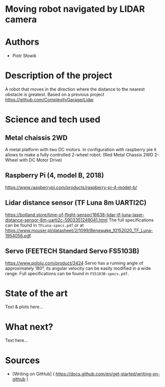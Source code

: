 # Moving robot navigated by LIDAR camera
# Authors 
- Piotr Słowik
# Description of the project 
A robot that moves in the direction where the distance to the nearest obstacle is greatest. Based on a previous project https://github.com/ComplexityGarage/Lidar
# Science and tech used 
## Metal chaissis 2WD
A metal platform with two DC motors. In configuration with raspberry pie it allows to make a fully controlled 2-wheel robot.
(Red Metal Chassis 2WD 2-Wheel with DC Motor Drive)
## Raspberry Pi (4, model B, 2018)
https://www.raspberrypi.com/products/raspberry-pi-4-model-b/
## Lidar distance sensor (TF Luna 8m UARTI2C)
https://botland.store/time-of-flight-sensor/16638-lidar-tf-luna-laser-distance-sensor-8m-uarti2c-5903351249041.html
The full specifications can be found in `TFLuna-specs.pdf` or at https://www.mouser.pl/datasheet/2/1099/Benewake_10152020_TF_Luna-1954056.pdf.
## Servo (FEETECH Standard Servo FS5103B)
https://www.pololu.com/product/3424 
Servo has a running angle of approximately 180°, its angular velocity can be easily modified in a wide range. Full specifications can be found in `FS5103B-specs.pdf`.
# State of the art 
Text & plots here... 
# What next?
Text here... 
# Sources 
- [Writing on GitHub] ( https://docs.github.com/en/get-started/writing-on-github ) 
